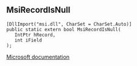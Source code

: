 ## MsiRecordIsNull

```
[DllImport("msi.dll", CharSet = CharSet.Auto)]
public static extern bool MsiRecordIsNull(
   IntPtr hRecord,
   int iField
);
```

[Microsoft documentation](https://docs.microsoft.com/en-us/windows/win32/api/msi/nf-msi-msirecordisnull)

